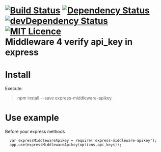 [![Build Status](https://travis-ci.org/miyoda/express-middleware-apikey.svg?branch=master)](https://travis-ci.org/miyoda/express-middleware-apikey)
[![Dependency Status](https://david-dm.org/miyoda/express-middleware-apikey.svg)](https://david-dm.org/miyoda/express-middleware-apikey)
[![devDependency Status](https://david-dm.org/miyoda/express-middleware-apikey/dev-status.svg)](https://david-dm.org/miyoda/express-middleware-apikey#info=devDependencies)
[![MIT Licence](https://badges.frapsoft.com/os/mit/mit.svg?v=103)](https://opensource.org/licenses/mit-license.php)   
Middleware 4 verify api_key in express
==============================================================

# Install
Execute:
> npm install --save express-middleware-apikey


# Use example
Before your express methods
```
  var expressMiddlewareApikey = require('express-middleware-apikey');
  app.use(expressMiddlewareApikey(options.api_keys));
```
